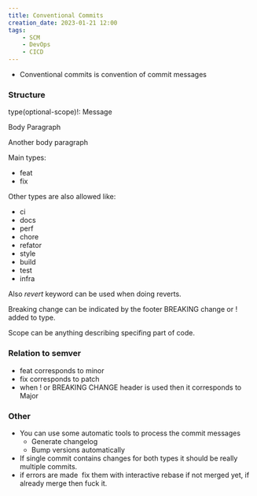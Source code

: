 ```yaml
---
title: Conventional Commits
creation_date: 2023-01-21 12:00
tags:
	- SCM
	- DevOps
	- CICD
---
```


- Conventional commits is convention of commit messages

### Structure

type\(optional\-scope\)\!: Message

Body Paragraph

Another body paragraph

Main types:

- feat
- fix

Other types are also allowed like:

- ci
- docs
- perf
- chore
- refator
- style
- build
- test
- infra

Also _revert_ keyword can be used when doing reverts.

Breaking change can be indicated by the footer BREAKING change or \! added to type.

Scope can be anything describing specifing part of code.

### **Relation to semver**

- feat corresponds to minor
- fix corresponds to patch
- when \! or BREAKING CHANGE header is used then it corresponds to Major

### Other

- You can use some automatic tools to process the commit messages
    - Generate changelog
    - Bump versions automatically 
- If single commit contains changes for both types it should be really multiple commits.
- if errors are made  fix them with interactive rebase if not merged yet, if already merge then fuck it.